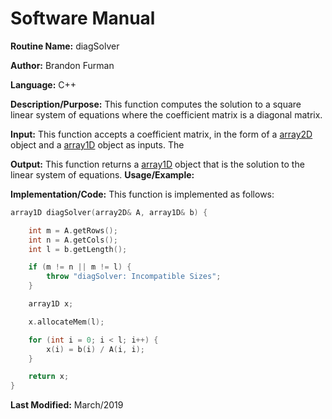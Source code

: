 # Software Manual

**Routine Name:** diagSolver

**Author:** Brandon Furman

**Language:** C++

**Description/Purpose:** This function computes the solution to a square linear system of equations where the coefficient matrix is a diagonal matrix.

**Input:** This function accepts a coefficient matrix, in the form of a [array2D](https://brandonfurman.github.io/math5610/SoftwareManual/DataStructures/array2D) object and a [array1D](https://brandonfurman.github.io/math5610/SoftwareManual/DataStructures/array1D) object as inputs. The 

**Output:** This function returns a [array1D](https://brandonfurman.github.io/math5610/SoftwareManual/DataStructures/array1D) object that is the solution to the linear system of equations.
**Usage/Example:**

**Implementation/Code:** This function is implemented as follows:

```cpp
array1D diagSolver(array2D& A, array1D& b) {

	int m = A.getRows();
	int n = A.getCols();
	int l = b.getLength();

	if (m != n || m != l) {
		throw "diagSolver: Incompatible Sizes";
	}

	array1D x;

	x.allocateMem(l);

	for (int i = 0; i < l; i++) {
		x(i) = b(i) / A(i, i);
	}

	return x;
}
```

**Last Modified:** March/2019